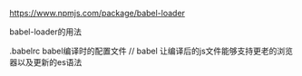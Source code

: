 https://www.npmjs.com/package/babel-loader

babel-loader的用法

.babelrc babel编译时的配置文件
// babel 让编译后的js文件能够支持更老的浏览器以及更新的es语法

